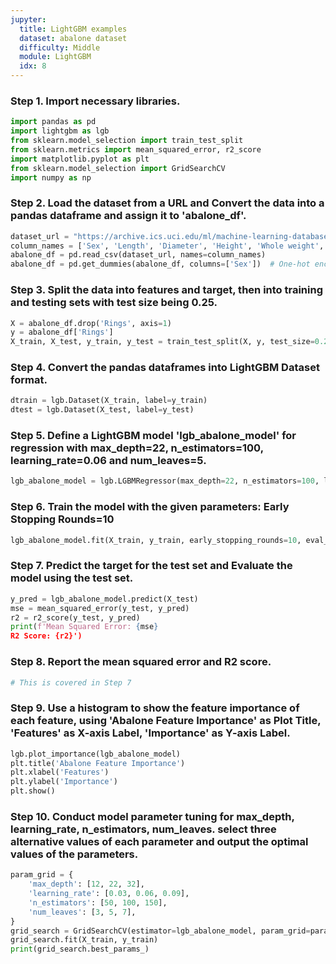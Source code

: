 ```yaml
---
jupyter:
  title: LightGBM examples
  dataset: abalone dataset
  difficulty: Middle
  module: LightGBM
  idx: 8
---
```


### Step 1. Import necessary libraries.
```python
import pandas as pd
import lightgbm as lgb
from sklearn.model_selection import train_test_split
from sklearn.metrics import mean_squared_error, r2_score
import matplotlib.pyplot as plt
from sklearn.model_selection import GridSearchCV
import numpy as np
```

### Step 2. Load the dataset from a URL and Convert the data into a pandas dataframe and assign it to 'abalone_df'.
```python
dataset_url = "https://archive.ics.uci.edu/ml/machine-learning-databases/abalone/abalone.data"
column_names = ['Sex', 'Length', 'Diameter', 'Height', 'Whole weight', 'Shucked weight', 'Viscera weight', 'Shell weight', 'Rings']
abalone_df = pd.read_csv(dataset_url, names=column_names)
abalone_df = pd.get_dummies(abalone_df, columns=['Sex'])  # One-hot encoding for categorical variable 'Sex'
```

### Step 3. Split the data into features and target, then into training and testing sets with test size being 0.25.
```python
X = abalone_df.drop('Rings', axis=1)
y = abalone_df['Rings']
X_train, X_test, y_train, y_test = train_test_split(X, y, test_size=0.25, random_state=42)
```

### Step 4. Convert the pandas dataframes into LightGBM Dataset format.
```python
dtrain = lgb.Dataset(X_train, label=y_train)
dtest = lgb.Dataset(X_test, label=y_test)
```

### Step 5. Define a LightGBM model 'lgb_abalone_model' for regression with max_depth=22, n_estimators=100, learning_rate=0.06 and num_leaves=5.
```python
lgb_abalone_model = lgb.LGBMRegressor(max_depth=22, n_estimators=100, learning_rate=0.06, num_leaves=5)
```

### Step 6. Train the model with the given parameters: Early Stopping Rounds=10
```python
lgb_abalone_model.fit(X_train, y_train, early_stopping_rounds=10, eval_set=[(X_test, y_test)], verbose=True)
```

### Step 7. Predict the target for the test set and Evaluate the model using the test set.
```python
y_pred = lgb_abalone_model.predict(X_test)
mse = mean_squared_error(y_test, y_pred)
r2 = r2_score(y_test, y_pred)
print(f'Mean Squared Error: {mse}
R2 Score: {r2}')
```

### Step 8. Report the mean squared error and R2 score.
```python
# This is covered in Step 7
```

### Step 9. Use a histogram to show the feature importance of each feature, using 'Abalone Feature Importance' as Plot Title, 'Features' as X-axis Label, 'Importance' as Y-axis Label.
```python
lgb.plot_importance(lgb_abalone_model)
plt.title('Abalone Feature Importance')
plt.xlabel('Features')
plt.ylabel('Importance')
plt.show()
```

### Step 10. Conduct model parameter tuning for max_depth, learning_rate, n_estimators, num_leaves. select three alternative values of each parameter and output the optimal values of the parameters.
```python
param_grid = {
    'max_depth': [12, 22, 32],
    'learning_rate': [0.03, 0.06, 0.09],
    'n_estimators': [50, 100, 150],
    'num_leaves': [3, 5, 7],
}
grid_search = GridSearchCV(estimator=lgb_abalone_model, param_grid=param_grid, scoring='neg_mean_squared_error', cv=3, verbose=1)
grid_search.fit(X_train, y_train)
print(grid_search.best_params_)
```
